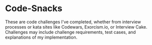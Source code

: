 # Code-Snacks

These are code challenges I've completed, whether from interview processes or kata sites like Codewars, Exorcism.io, or Interview Cake. Challenges may include challenge requirements, test cases, and explanations of my implementation. 

